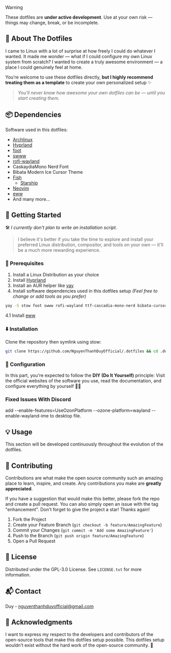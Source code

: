 >[!WARNING]
> These dotfiles are **under active development**.
> Use at your own risk — things may change, break, or be incomplete.
## 🌈 About The Dotfiles
I came to Linux with a lot of surprise at how freely I could do whatever I wanted. It made me wonder — what if I could configure my own Linux system from scratch? I wanted to create a truly awesome environment — a place I could genuinely feel at home.

You’re welcome to use these dotfiles directly, **but I highly recommend treating them as a template** to create your own personalized setup ✨

>  _You’ll never know how awesome your own dotfiles can be — until you start creating them._
## 📦 Dependencies
Software used in this dotfiles:
- [Archlinux](https://archlinux.org/)
- [Hyprland](https://hyprland.org/)
- [foot](https://codeberg.org/dnkl/foot)
- [swww](https://github.com/LGFae/swww)
- [rofi-wayland](https://github.com/lbonn/rofi)
- CaskaydiaMono Nerd Font
- Bibata Modern Ice Cursor Theme
- [Fish](https://fishshell.com/)
  - [Starship](https://github.com/starship/starship)
- [Neovim](https://neovim.io/)
- [eww](https://github.com/elkowar/eww)
- And many more...
## 🚀 Getting Started
🛠️ _I currently don't plan to write an installation script._  
>I believe it's better if you take the time to explore and install your preferred Linux distribution, compositor, and tools on your own — it'll be a much more rewarding experience.
### 📝 Prerequisites
1. Install a Linux Distribution as your choice
2. Install [Hyprland](https://wiki.hyprland.org/Getting-Started/Installation/)
3. Install an AUR helper like [yay](https://github.com/Jguer/yay)
4. Install software dependencies used in this dotfiles setup
_(Feel free to change or add tools as you prefer)_
```bash
yay -S stow foot swww rofi-wayland ttf-cascadia-mono-nerd bibata-cursor-theme fish neovim starship socat
```
4.1 Install [eww](https://elkowar.github.io/eww)
### ⬇️ Installation
Clone the repository then symlink using stow:
```bash
git clone https://github.com/NguyenThanhDuyOfficial/.dotfiles && cd .dotfiles && stow -S Configs
```
### 🔧 Configuration
In this part, you're expected to follow the **DIY (Do It Yourself)** principle:  Visit the official websites of the software you use, read the documentation, and configure everything by yourself 💪🏼

### Fixed Issues With Discord
add --enable-features=UseOzonPlatform --ozone-platform=wayland --enable-wayland-ime to desktop file.
## 💡 Usage
This section will be developed continuously throughout the evolution of the dotfiles.
## 🤝 Contributing
Contributions are what make the open source community such an amazing place to learn, inspire, and create. Any contributions you make are **greatly appreciated**.

If you have a suggestion that would make this better, please fork the repo and create a pull request. You can also simply open an issue with the tag "enhancement". Don't forget to give the project a star! Thanks again!

1.  Fork the Project
2.  Create your Feature Branch (`git checkout -b feature/AmazingFeature`)
3.  Commit your Changes (`git commit -m 'Add some AmazingFeature'`)
4.  Push to the Branch (`git push origin feature/AmazingFeature`)
5.  Open a Pull Request
## 📄 License

Distributed under the GPL-3.0 License. See `LICENSE.txt` for more information.
## 📬 Contact
Duy - [nguyenthanhduyofficial@gmail.com](mailto:nguyenthanhduyofficial@gmail.com)
## 💖 Acknowledgments
I want to express my respect to the developers and contributors of the open-source tools that make this dotfiles setup possible.
This dotfiles setup wouldn’t exist without the hard work of the open-source community. 💖

